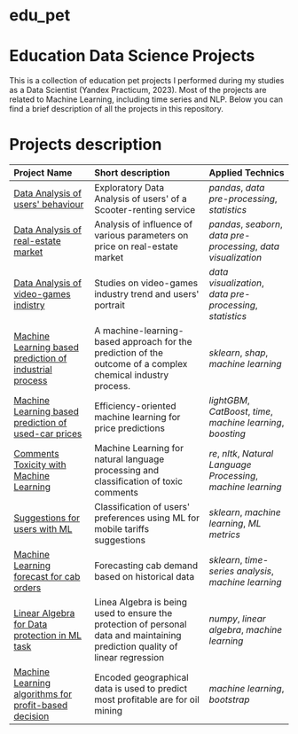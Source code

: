 # edu_pet
# Education Data Science Projects

This is a collection of education pet projects I performed during my studies as a Data Scientist (Yandex Practicum, 2023). Most of the projects are related to Machine Learning, including time series and NLP. Below you can find a brief description of all the projects in this repository.

# Projects description

| Project Name | Short description | Applied Technics | 
| :---------------------- | :---------------------- | :---------------------- |
| [Data Analysis of users' behaviour](https://github.com/IMosia/edu_pet/tree/main/Data%20Analysis%20of%20users'%20behaviour) | Exploratory Data Analysis of users' of a Scooter-renting service | *pandas*, *data pre-processing*, *statistics* |
| [Data Analysis of real-estate market](https://github.com/IMosia/edu_pet/tree/main/Data%20Analysis%20project%20dedicated%20to%20real-estate%20market%20analysis) | Analysis of influence of various parameters on price on real-estate market | *pandas*, *seaborn*, *data pre-processing*, *data visualization* |
| [Data Analysis of video-games indistry](https://github.com/IMosia/edu_pet/tree/main/Data%20Analysis%20project%20for%20video%20games%20industry) | Studies on video-games industry trend and users' portrait | *data visualization*, *data pre-processing*, *statistics* |
| [Machine Learning based prediction of industrial process](https://github.com/IMosia/edu_pet/tree/main/Machine%20Learning%20based%20prediction%20of%20industrial%20process) | A machine-learning-based approach for the prediction of the outcome of a complex chemical industry process. | *sklearn*, *shap*, *machine learning* |
| [Machine Learning based prediction of used-car prices](https://github.com/IMosia/edu_pet/tree/main/Machine%20Learning%20based%20prediction%20of%20used-car%20prices) | Efficiency-oriented machine learning for price predictions | *lightGBM*, *CatBoost*, *time*, *machine learning*, *boosting* |
| [Comments Toxicity with Machine Learning](https://github.com/IMosia/edu_pet/tree/main/Machine%20Learning%20for%20checking%20commentaries%20for%20toxicity) | Machine Learning for natural language processing and classification of toxic comments | *re*, *nltk*, *Natural Language Processing*, *machine learning* |
| [Suggestions for users with ML](https://github.com/IMosia/edu_pet/tree/main/Machine%20Learning%20for%20mobile%20tariffs%20suggestions) | Classification of users' preferences using ML for mobile tariffs suggestions | *sklearn*, *machine learning*, *ML metrics* |
| [Machine Learning forecast for cab orders](https://github.com/IMosia/edu_pet/tree/main/Machine%20Learning-based%20forecast%20of%20cab%20orders) | Forecasting cab demand based on historical data | *sklearn*, *time-series analysis*, *machine learning* |
| [Linear Algebra for Data protection in ML task](https://github.com/IMosia/edu_pet/tree/main/Math%20for%20safe%20data%20usage%20in%20ML) | Linea Algebra is being used to ensure the protection of personal data and maintaining prediction quality of linear regression | *numpy*, *linear algebra*, *machine learning* |
| [Machine Learning algorithms for profit-based decision](https://github.com/IMosia/edu_pet/tree/main/Utilizing%20Machine%20Learning%20to%20make%20profit-based%20decisions) | Encoded geographical data is used to predict most profitable are for oil mining | *machine learning*, *bootstrap* |
